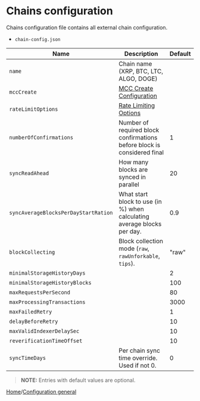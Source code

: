# Chains configuration

Chains configuration file contains all external chain configuration.

- `chain-config.json`

| Name                          | Description                                                             | Default |
| ----------------------------- | ----------------------------------------------------------------------- | ------- |
| `name`                        | Chain name (XRP, BTC, LTC, ALGO, DOGE)                                  |         |
| `mccCreate`                   | [MCC Create Configuration](./json/json-MCCCreateConfiguration.md)       |         |
| `rateLimitOptions`            | [Rate Limiting Options](./json/json-RateLimitingOptions.md)             |         |
| `numberOfConfirmations`       | Number of required block confirmations before block is considered final | 1       |
| `syncReadAhead`               | How many blocks are synced in parallel                                  | 20      |
| `syncAverageBlocksPerDayStartRation`| What start block to use (in %) when calculating average blocks per day.| 0.9      |
| `blockCollecting`             | Block collection mode (`raw`, `rawUnforkable`, `tips`).                 | "raw"   |
| `minimalStorageHistoryDays`   |                                                                         | 2       |
| `minimalStorageHistoryBlocks` |                                                                         | 100     |
| `maxRequestsPerSecond`        |                                                                         | 80      |
| `maxProcessingTransactions`   |                                                                         | 3000    |
| `maxFailedRetry`              |                                                                         | 1       |
| `delayBeforeRetry`            |                                                                         | 10      |
| `maxValidIndexerDelaySec`     |                                                                         | 10      |
| `reverificationTimeOffset`    |                                                                         | 10      |
| `syncTimeDays`                | Per chain sync time override. Used if not 0.                            | 0       |

> **NOTE:**
> Entries with default values are optional.

[Home](../README.md)/[Configuration general](./config-general.md)
